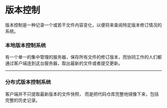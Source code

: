 # 版本控制

版本控制是一种记录一个或若干文件内容变化，以便将来查阅特定版本修订情况的系统。

### 本地版本控制系统

有一个单一的集中管理的服务器，保存所有文件的修订版本，而协同工作的人们都通过客户端连到这台服务器，取出最新的文件或者提交更新。

------

### 分布式版本控制系统

客户端并不只提取最新版本的文件快照， 而是把代码仓库完整地镜像下来，包括完整的历史记录。 